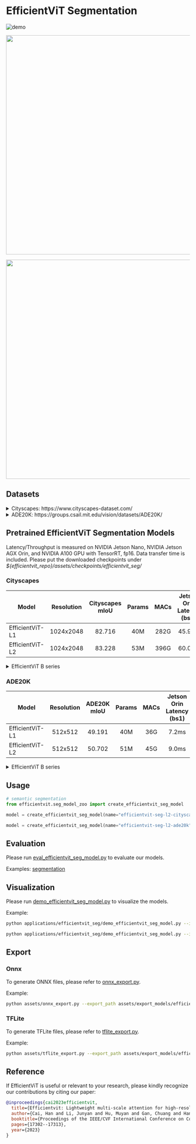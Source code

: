 # EfficientViT Segmentation

![demo](../../assets/cityscapes_l1.gif)

<p align="left">
<img src="../../assets/city_results.png"  width="600">
</p>

<p align="left">
<img src="../../assets/ade_results.png"  width="600">
</p>

## Datasets

<details>
  <summary>Cityscapes: https://www.cityscapes-dataset.com/</summary>

  ```python
  Our code expects the Cityscapes dataset directory to follow the following structure:

  cityscapes
  ├── gtFine
  |   ├── train
  |   ├── val
  ├── leftImg8bit
  |   ├── train
  |   ├── val
  ```

</details>

<details>
  <summary>ADE20K: https://groups.csail.mit.edu/vision/datasets/ADE20K/</summary>

  ```python
  Our code expects the ADE20K dataset directory to follow the following structure:

  ade20k
  ├── annotations
  |   ├── training
  |   ├── validation
  ├── images
  |   ├── training
  |   ├── validation
  ```
  
</details>

## Pretrained EfficientViT Segmentation Models

Latency/Throughput is measured on NVIDIA Jetson Nano, NVIDIA Jetson AGX Orin, and NVIDIA A100 GPU with TensorRT, fp16. Data transfer time is included. Please put the downloaded checkpoints under *${efficientvit_repo}/assets/checkpoints/efficientvit_seg/*

### Cityscapes

| Model         |  Resolution | Cityscapes mIoU | Params |  MACs |  Jetson Orin Latency (bs1) | A100 Throughput (bs1) | Checkpoint |
|----------------------|:----------:|:----------:|:---------:|:------------:|:---------:|:---------:|:------------:|
| EfficientViT-L1 | 1024x2048 | 82.716 | 40M | 282G | 45.9ms  | 122 image/s | [link](https://huggingface.co/han-cai/efficientvit-seg/resolve/main/efficientvit_seg_l1_cityscapes.pt) |
| EfficientViT-L2 | 1024x2048 | 83.228 | 53M | 396G | 60.0ms  | 102 image/s | [link](https://huggingface.co/han-cai/efficientvit-seg/resolve/main/efficientvit_seg_l2_cityscapes.pt) |

<details>
  <summary>EfficientViT B series</summary>

  | Model         |  Resolution | Cityscapes mIoU | Params |  MACs |  Jetson Nano (bs1) | Jetson Orin (bs1) | Checkpoint |
  |----------------------|:----------:|:----------:|:---------:|:------------:|:---------:|:---------:|:------------:|
  | EfficientViT-B0 | 1024x2048 | 75.653 | 0.7M | 4.4G | 275ms  | 9.9ms  | [link](https://huggingface.co/han-cai/efficientvit-seg/resolve/main/efficientvit_seg_b0_cityscapes.pt) |
  | EfficientViT-B1 | 1024x2048 | 80.547 | 4.8M | 25G  | 819ms  | 24.3ms | [link](https://huggingface.co/han-cai/efficientvit-seg/resolve/main/efficientvit_seg_b1_cityscapes.pt) |
  | EfficientViT-B2 | 1024x2048 | 82.073 | 15M  | 74G  | 1676ms | 46.5ms | [link](https://huggingface.co/han-cai/efficientvit-seg/resolve/main/efficientvit_seg_b2_cityscapes.pt) |
  | EfficientViT-B3 | 1024x2048 | 83.016 | 40M  | 179G | 3192ms | 81.8ms | [link](https://huggingface.co/han-cai/efficientvit-seg/resolve/main/efficientvit_seg_b3_cityscapes.pt) |

</details>

### ADE20K

| Model         |  Resolution | ADE20K mIoU | Params |  MACs |  Jetson Orin Latency (bs1) | A100 Throughput (bs16) | Checkpoint |
|----------------------|:----------:|:----------:|:---------:|:------------:|:---------:|:---------:|:------------:|
| EfficientViT-L1 | 512x512 | 49.191 | 40M | 36G | 7.2ms  | 947 image/s | [link](https://huggingface.co/han-cai/efficientvit-seg/resolve/main/efficientvit_seg_l1_ade20k.pt) |
| EfficientViT-L2 | 512x512 | 50.702 | 51M | 45G | 9.0ms | 758 image/s | [link](https://huggingface.co/han-cai/efficientvit-seg/resolve/main/efficientvit_seg_l2_ade20k.pt) |

<details>
  <summary>EfficientViT B series</summary>

  | Model         |  Resolution | ADE20K mIoU | Params |  MACs |  Jetson Nano (bs1) | Jetson Orin (bs1) | Checkpoint |
  |----------------------|:----------:|:----------:|:---------:|:------------:|:---------:|:---------:|:------------:|
  | EfficientViT-B1 | 512x512 | 42.840 | 4.8M | 3.1G | 110ms | 4.0ms  | [link](https://huggingface.co/han-cai/efficientvit-seg/resolve/main/efficientvit_seg_b1_ade20k.pt) |
  | EfficientViT-B2 | 512x512 | 45.941 | 15M  | 9.1G | 212ms | 7.3ms  | [link](https://huggingface.co/han-cai/efficientvit-seg/resolve/main/efficientvit_seg_b2_ade20k.pt) |
  | EfficientViT-B3 | 512x512 | 49.013 | 39M  | 22G  | 411ms | 12.5ms | [link](https://huggingface.co/han-cai/efficientvit-seg/resolve/main/efficientvit_seg_b3_ade20k.pt) |

</details>

## Usage

```python
# semantic segmentation
from efficientvit.seg_model_zoo import create_efficientvit_seg_model

model = create_efficientvit_seg_model(name="efficientvit-seg-l2-cityscapes", pretrained=True)

model = create_efficientvit_seg_model(name="efficientvit-seg-l2-ade20k", pretrained=True)
```

## Evaluation

Please run [eval_efficientvit_seg_model.py](eval_efficientvit_seg_model.py) to evaluate our models.

Examples: [segmentation](../../assets/eval_efficientvit_seg_model.sh)

## Visualization

Please run [demo_efficientvit_seg_model.py](demo_efficientvit_seg_model.py) to visualize the models.

Example:

```bash
python applications/efficientvit_seg/demo_efficientvit_seg_model.py --image_path assets/fig/indoor.jpg --dataset ade20k --crop_size 512 --model efficientvit-seg-l2-ade20k

python applications/efficientvit_seg/demo_efficientvit_seg_model.py --image_path assets/fig/city.png --dataset cityscapes --crop_size 1024 --model efficientvit-seg-l2-cityscapes
```

## Export

### Onnx

To generate ONNX files, please refer to [onnx_export.py](../../assets/onnx_export.py).

Example:

```bash
python assets/onnx_export.py --export_path assets/export_models/efficientvit_seg_l2_cityscapes_r1024x2048.onnx --task seg --model efficientvit-seg-l2-cityscapes --resolution 1024 2048 --bs 1
```

### TFLite

To generate TFLite files, please refer to [tflite_export.py](../../assets/tflite_export.py).

Example:

```bash
python assets/tflite_export.py --export_path assets/export_models/efficientvit_seg_l2_ade20k_r512x512.onnx --task seg --model efficientvit-seg-l2-ade20k --resolution 512 512
```

## Reference

If EfficientViT is useful or relevant to your research, please kindly recognize our contributions by citing our paper:

```bibtex
@inproceedings{cai2023efficientvit,
  title={Efficientvit: Lightweight multi-scale attention for high-resolution dense prediction},
  author={Cai, Han and Li, Junyan and Hu, Muyan and Gan, Chuang and Han, Song},
  booktitle={Proceedings of the IEEE/CVF International Conference on Computer Vision},
  pages={17302--17313},
  year={2023}
}
```
